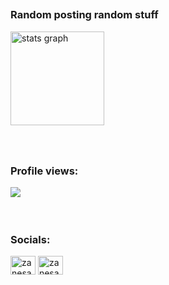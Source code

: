 ##
<h3 align="left">Random posting random stuff</h3>
<hl>

<div align="left">
  <img src="https://github-readme-stats.vercel.app/api?username=z-anesaber&hide_title=false&hide_rank=false&show_icons=true&include_all_commits=true&count_private=true&disable_animations=false&theme=dracula&locale=en&hide_border=false&order=1" height="150" alt="stats graph"  />
</div>

###

<br clear="both">

### Profile views:
<div align="center">
  <img align="left" src="https://profile-counter.glitch.me/z-anesaber/count.svg?"  />
</div>

<br clear="both">
<br clear="both">
<br clear="both">

<h3 align="left">Socials:</h3>
<p align="left">
<a href="https://twitter.com/zanesaber" target="blank"><img align="center" src="https://raw.githubusercontent.com/rahuldkjain/github-profile-readme-generator/master/src/images/icons/Social/twitter.svg" alt="zanesaber" height="30" width="40" /></a>
<a href="https://www.youtube.com/c/zanesaber" target="blank"><img align="center" src="https://raw.githubusercontent.com/rahuldkjain/github-profile-readme-generator/master/src/images/icons/Social/youtube.svg" alt="zanesaber" height="30" width="40" /></a>
</p>
